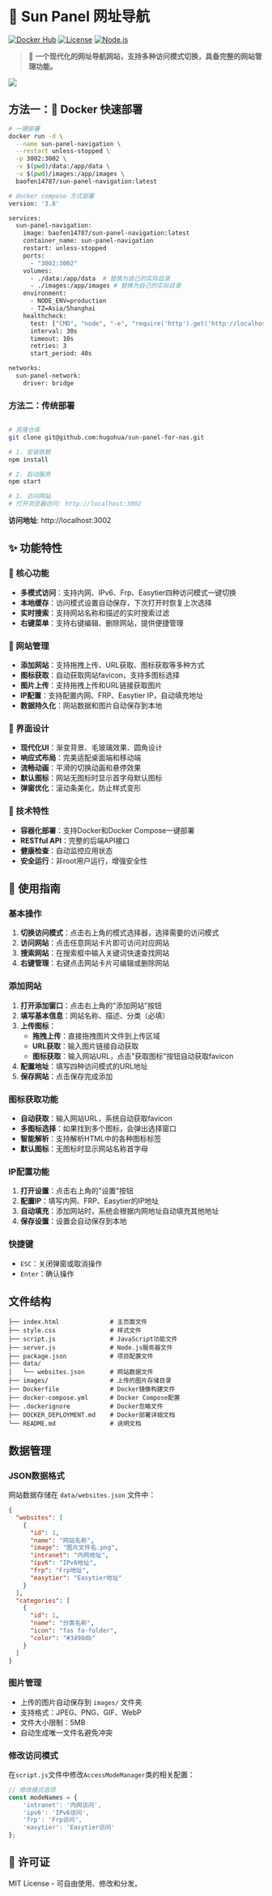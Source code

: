 # 🚀 Sun Panel 网址导航

[![Docker Hub](https://img.shields.io/badge/Docker%20Hub-baofen14787%2Fsun--panel--navigation-blue?style=flat-square&logo=docker)](https://hub.docker.com/r/baofen14787/sun-panel-navigation)
[![License](https://img.shields.io/badge/License-MIT-green.svg?style=flat-square)](LICENSE)
[![Node.js](https://img.shields.io/badge/Node.js-18+-green?style=flat-square&logo=node.js)](https://nodejs.org/)

> 🎯 **一个现代化的网址导航网站，支持多种访问模式切换，具备完整的网站管理功能。**

![](./pages.png)


## 方法一：🐳 Docker 快速部署

```bash
# 一键部署
docker run -d \
  --name sun-panel-navigation \
  --restart unless-stopped \
  -p 3002:3002 \
  -v $(pwd)/data:/app/data \
  -v $(pwd)/images:/app/images \
  baofen14787/sun-panel-navigation:latest
```

```bash
# docker compose 方式部署
version: '3.8'

services:
  sun-panel-navigation:
    image: baofen14787/sun-panel-navigation:latest
    container_name: sun-panel-navigation
    restart: unless-stopped
    ports:
      - "3002:3002"
    volumes:
      - ./data:/app/data  # 替换为自己的实际目录
      - ./images:/app/images # 替换为自己的实际目录
    environment:
      - NODE_ENV=production
      - TZ=Asia/Shanghai
    healthcheck:
      test: ["CMD", "node", "-e", "require('http').get('http://localhost:3002/api/health', (res) => { process.exit(res.statusCode === 200 ? 0 : 1) })"]
      interval: 30s
      timeout: 10s
      retries: 3
      start_period: 40s

networks:
  sun-panel-network:
    driver: bridge
```

### 方法二：传统部署

```bash

# 克隆仓库
git clone git@github.com:hugohua/sun-panel-for-nas.git

# 1. 安装依赖
npm install

# 2. 启动服务
npm start

# 3. 访问网站
# 打开浏览器访问: http://localhost:3002
```

**访问地址**: http://localhost:3002

## ✨ 功能特性

### 🚀 核心功能
- **多模式访问**：支持内网、IPv6、Frp、Easytier四种访问模式一键切换
- **本地缓存**：访问模式设置自动保存，下次打开时恢复上次选择
- **实时搜索**：支持网站名称和描述的实时搜索过滤
- **右键菜单**：支持右键编辑、删除网站，提供便捷管理

### 📝 网站管理
- **添加网站**：支持拖拽上传、URL获取、图标获取等多种方式
- **图标获取**：自动获取网站favicon，支持多图标选择
- **图片上传**：支持拖拽上传和URL链接获取图片
- **IP配置**：支持配置内网、FRP、Easytier IP，自动填充地址
- **数据持久化**：网站数据和图片自动保存到本地

### 🎨 界面设计
- **现代化UI**：渐变背景、毛玻璃效果、圆角设计
- **响应式布局**：完美适配桌面端和移动端
- **流畅动画**：平滑的切换动画和悬停效果
- **默认图标**：网站无图标时显示首字母默认图标
- **弹窗优化**：滚动条美化，防止样式变形

### 🔧 技术特性
- **容器化部署**：支持Docker和Docker Compose一键部署
- **RESTful API**：完整的后端API接口
- **健康检查**：自动监控应用状态
- **安全运行**：非root用户运行，增强安全性



## 📖 使用指南

### 基本操作
1. **切换访问模式**：点击右上角的模式选择器，选择需要的访问模式
2. **访问网站**：点击任意网站卡片即可访问对应网站
3. **搜索网站**：在搜索框中输入关键词快速查找网站
4. **右键管理**：右键点击网站卡片可编辑或删除网站

### 添加网站
1. **打开添加窗口**：点击右上角的"添加网站"按钮
2. **填写基本信息**：网站名称、描述、分类（必填）
3. **上传图标**：
   - **拖拽上传**：直接拖拽图片文件到上传区域
   - **URL获取**：输入图片链接自动获取
   - **图标获取**：输入网站URL，点击"获取图标"按钮自动获取favicon
4. **配置地址**：填写四种访问模式的URL地址
5. **保存网站**：点击保存完成添加

### 图标获取功能
- **自动获取**：输入网站URL，系统自动获取favicon
- **多图标选择**：如果找到多个图标，会弹出选择窗口
- **智能解析**：支持解析HTML中的各种图标标签
- **默认图标**：无图标时显示网站名称首字母

### IP配置功能
1. **打开设置**：点击右上角的"设置"按钮
2. **配置IP**：填写内网、FRP、Easytier的IP地址
3. **自动填充**：添加网站时，系统会根据内网地址自动填充其他地址
4. **保存设置**：设置会自动保存到本地

### 快捷键
- `ESC`：关闭弹窗或取消操作
- `Enter`：确认操作

## 文件结构

```
├── index.html              # 主页面文件
├── style.css               # 样式文件
├── script.js               # JavaScript功能文件
├── server.js               # Node.js服务器文件
├── package.json            # 项目配置文件
├── data/
│   └── websites.json       # 网站数据文件
├── images/                 # 上传的图片存储目录
├── Dockerfile              # Docker镜像构建文件
├── docker-compose.yml      # Docker Compose配置
├── .dockerignore           # Docker忽略文件
├── DOCKER_DEPLOYMENT.md    # Docker部署详细文档
└── README.md               # 说明文档
```

## 数据管理

### JSON数据格式
网站数据存储在 `data/websites.json` 文件中：

```json
{
  "websites": [
    {
      "id": 1,
      "name": "网站名称",
      "image": "图片文件名.png",
      "intranet": "内网地址",
      "ipv6": "IPv6地址",
      "frp": "Frp地址",
      "easytier": "Easytier地址"
    }
  ],
  "categories": [
    {
      "id": 1,
      "name": "分类名称",
      "icon": "fas fa-folder",
      "color": "#3498db"
    }
  ]
}
```

### 图片管理
- 上传的图片自动保存到 `images/` 文件夹
- 支持格式：JPEG、PNG、GIF、WebP
- 文件大小限制：5MB
- 自动生成唯一文件名避免冲突

### 修改访问模式
在`script.js`文件中修改`AccessModeManager`类的相关配置：

```javascript
// 修改模式选项
const modeNames = {
    'intranet': '内网访问',
    'ipv6': 'IPv6访问',
    'frp': 'Frp访问',
    'easytier': 'Easytier访问'
};
```

## 📄 许可证

MIT License - 可自由使用、修改和分发。




